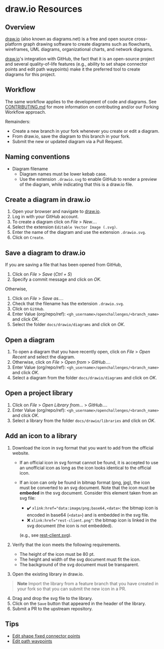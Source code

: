 # draw.io Resources

## Overview

[draw.io] (also known as diagrams.net) is a free and open source cross-platform graph drawing
software to create diagrams such as flowcharts, wireframes, UML diagrams, organizational charts, and
network diagrams.

[draw.io]'s integration with GitHub, the fact that it is an open-source project and several
quality-of-life features (e.g., ability to set shape connector points and edit path waypoints) make
it the preferred tool to create diagrams for this project.

## Workflow

The same workflow applies to the development of code and diagrams. See
[CONTRIBUTING.md](.github/CONTRIBUTING.md) for more information on contributing and/or our Forking
Workflow approach.

Remainders:

- Create a new branch in your fork whenever you create or edit a diagram.
- From draw.io, save the diagram to this branch in your fork.
- Submit the new or updated diagram via a Pull Request.

## Naming conventions

- Diagram filename
  - Diagram names must be lower kebab case.
  - Use the extension `.drawio.svg` to enable GitHub to render a preview of the diagram, while
  indicating that this is a draw.io file.

## Create a diagram in draw.io

1. Open your browser and navigate to [draw.io].
2. Log in with your GitHub account.
3. To create a diagram click on *File* > *New...*.
4. Select the extension `Editable Vector Image (.svg)`.
5. Enter the name of the diagram and use the extension `.drawio.svg`.
6. Click on `Create`.

## Save a diagram to draw.io

If you are saving a file that has been opened from GitHub,

1. Click on *File* > *Save* (*Ctrl + S*)
2. Specify a commit message and click on *OK*.

Otherwise,

1. Click on *File* > *Save as...*.
2. Check that the filename has the extension `.drawio.svg`.
3. Click on `GitHub`.
4. Enter Value (org/repo/ref): `<gh_username>/openchallenges/<branch_name>` and click *OK*.
5. Select the folder `docs/drawio/diagrams` and click on *OK*.

## Open a diagram

1. To open a diagram that you have recently open, click on *File* > *Open Recent* and select the
   diagram.
2. Otherwise, click on *File* > *Open from* > *GitHub...*.
3. Enter Value (org/repo/ref): `<gh_username>/openchallenges/<branch_name>` and click *OK*.
4. Select a diagram from the folder `docs/drawio/diagrams` and click on *OK*.

## Open a project library

1. Click on *File* > *Open Library from...* > *GitHub...*.
2. Enter Value (org/repo/ref): `<gh_username>/openchallenges/<branch_name>` and click *OK*.
3. Select a library from the folder `docs/drawio/libraries` and click on *OK*.

## Add an icon to a library

1. Download the icon in svg format that you want to add from the official website.
   - If an official icon in svg format cannot be found, it is accepted to use an unofficial icon as
     long as the icon looks identical to the official icon.
   - If an icon can only be found in bitmap format (png, jpg), the icon must be converted to an svg
     document. Note that the icon must be **embeded** in the svg document. Consider this element
     taken from an svg file:
       - ✔️ `xlink:href="data:image/png;base64,<data>`: the bitmap icon is encoded in base64
         (`<data>`) and is embedded in the svg file.
       - ❌ `xlink:href="rest-client.png"`: the bitmap icon is linked in the svg document (the icon
         is not embedded).

      (e.g., see [rest-client.svg](icons/rest-client.svg)).

2. Verify that the icon meets the following requirements.
   - The height of the icon must be 80 pt.
   - The height and width of the svg document must fit the icon.
   - The background of the svg document must be transparent.
3. Open the existing library in draw.io.

> **Note** Import the library from a feature branch that you have created in your fork so that you
> can submit the new icon in a PR.

4. Drag and drop the svg file to the library.
5. Click on the `Save` button that appeared in the header of the library.
6. Submit a PR to the upstream repository.

## Tips

- [Edit shape fixed connector
  points](https://drawio-app.com/connection-points-functionality-and-customization-in-project-management/)
- [Edit path
  waypoints](https://drawio-app.com/waypoints-in-draw-io-building-a-path-for-your-connectors/)

<!-- Links -->

[draw.io]: http://draw.io